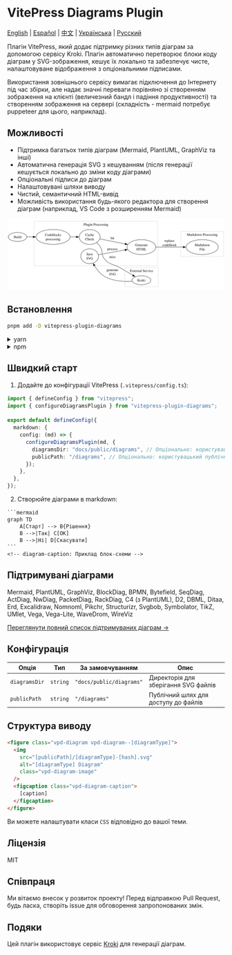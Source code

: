 # VitePress Diagrams Plugin

[English](README.md) | [Español](README.es.md) | [中文](README.zh.md) | [Українська](README.uk.md) | [Русский](README.ru.md)

Плагін VitePress, який додає підтримку різних типів діаграм за допомогою сервісу Kroki. Плагін автоматично перетворює блоки коду діаграм у SVG-зображення, кешує їх локально та забезпечує чисте, налаштовуване відображення з опціональними підписами.

Використання зовнішнього сервісу вимагає підключення до Інтернету під час збірки, але надає значні переваги порівняно зі створенням зображення на клієнті (величезний бандл і падіння продуктивності) та створенням зображення на сервері (складність - mermaid потребує puppeteer для цього, наприклад).

## Можливості

- Підтримка багатьох типів діаграм (Mermaid, PlantUML, GraphViz та інші)
- Автоматична генерація SVG з кешуванням (після генерації кешується локально до зміни коду діаграми)
- Опціональні підписи до діаграм
- Налаштовувані шляхи виводу
- Чистий, семантичний HTML-вивід
- Можливість використання будь-якого редактора для створення діаграм (наприклад, VS Code з розширенням Mermaid)

![Diagram](./diag-1.svg)

## Встановлення

```bash
pnpm add -D vitepress-plugin-diagrams
```

<details>
<summary>yarn</summary>

```bash
yarn add -D vitepress-plugin-diagrams
```
</details>

<details>
<summary>npm</summary>

```bash
npm install --save-dev vitepress-plugin-diagrams
```
</details>

## Швидкий старт

1. Додайте до конфігурації VitePress (`.vitepress/config.ts`):

```ts
import { defineConfig } from "vitepress";
import { configureDiagramsPlugin } from "vitepress-plugin-diagrams";

export default defineConfig({
  markdown: {
    config: (md) => {
      configureDiagramsPlugin(md, {
        diagramsDir: "docs/public/diagrams", // Опціонально: користувацька директорія для SVG файлів
        publicPath: "/diagrams", // Опціонально: користувацький публічний шлях для зображень
      });
    },
  },
});
```

2. Створюйте діаграми в markdown:

````
```mermaid
graph TD
    A[Старт] --> B{Рішення}
    B -->|Так| C[OK]
    B -->|Ні| D[Скасувати]
```
<!-- diagram-caption: Приклад блок-схеми -->
````

## Підтримувані діаграми

Mermaid, PlantUML, GraphViz, BlockDiag, BPMN, Bytefield, SeqDiag, ActDiag, NwDiag, PacketDiag, RackDiag, C4 (з PlantUML), D2, DBML, Ditaa, Erd, Excalidraw, Nomnoml, Pikchr, Structurizr, Svgbob, Symbolator, TikZ, UMlet, Vega, Vega-Lite, WaveDrom, WireViz

[Переглянути повний список підтримуваних діаграм →](https://kroki.io/#support)

## Конфігурація

| Опція | Тип | За замовчуванням | Опис |
|--------|------|---------|-------------|
| `diagramsDir` | `string` | `"docs/public/diagrams"` | Директорія для зберігання SVG файлів |
| `publicPath` | `string` | `"/diagrams"` | Публічний шлях для доступу до файлів |

## Структура виводу

```html
<figure class="vpd-diagram vpd-diagram--[diagramType]">
  <img 
    src="[publicPath]/[diagramType]-[hash].svg" 
    alt="[diagramType] Diagram" 
    class="vpd-diagram-image"
  />
  <figcaption class="vpd-diagram-caption">
    [caption]
  </figcaption>
</figure>
```

Ви можете налаштувати класи `CSS` відповідно до вашої теми.

## Ліцензія

MIT

## Співпраця

Ми вітаємо внесок у розвиток проекту! Перед відправкою Pull Request, будь ласка, створіть issue для обговорення запропонованих змін.

## Подяки

Цей плагін використовує сервіс [Kroki](https://kroki.io/) для генерації діаграм. 